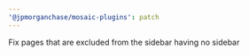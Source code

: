 ```yaml
---
'@jpmorganchase/mosaic-plugins': patch
---
```


Fix pages that are excluded from the sidebar having no sidebar
